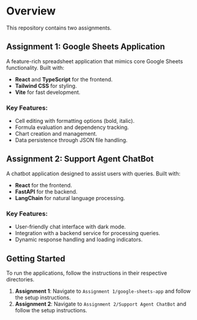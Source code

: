 # Overview

This repository contains two assignments.

## Assignment 1: Google Sheets Application

A feature-rich spreadsheet application that mimics core Google Sheets functionality. Built with:

- **React** and **TypeScript** for the frontend.
- **Tailwind CSS** for styling.
- **Vite** for fast development.

### Key Features:
- Cell editing with formatting options (bold, italic).
- Formula evaluation and dependency tracking.
- Chart creation and management.
- Data persistence through JSON file handling.

## Assignment 2: Support Agent ChatBot

A chatbot application designed to assist users with queries. Built with:

- **React** for the frontend.
- **FastAPI** for the backend.
- **LangChain** for natural language processing.

### Key Features:
- User-friendly chat interface with dark mode.
- Integration with a backend service for processing queries.
- Dynamic response handling and loading indicators.

## Getting Started

To run the applications, follow the instructions in their respective directories.

1. **Assignment 1**: Navigate to `Assignment 1/google-sheets-app` and follow the setup instructions.
2. **Assignment 2**: Navigate to `Assignment 2/Support Agent ChatBot` and follow the setup instructions.

